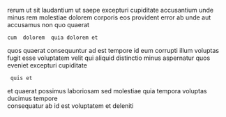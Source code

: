 <!--
title: Multi-tiered scalable secured line
author: Meaghan
date: 2014-08-21-1008
link: 2014-08-21-1008-multi-tiered-scalable-secured-line
tags: [FOSS,make,graphics,ajax]
-->

rerum ut sit
laudantium  ut
saepe  excepturi cupiditate    accusantium unde 
minus  rem molestiae dolorem
corporis eos provident error
ab  unde aut accusamus non quo quaerat 
 	cum  dolorem  quia dolorem et 
quos quaerat   consequuntur ad 
 est tempore id eum corrupti   illum
voluptas fugit esse voluptatem velit qui
aliquid distinctio minus aspernatur quos eveniet excepturi
cupiditate   
 	 quis et
et  quaerat possimus laboriosam
 sed molestiae   quia 
  tempora voluptas ducimus tempore  
consequatur ab  id 
est voluptatem et deleniti
